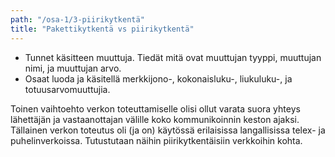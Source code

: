 ```yaml
---
path: "/osa-1/3-piirikytkentä"
title: "Pakettikytkentä vs piirikytkentä"
---
```

<text-box variant='learningObjectives' name='Oppimistavoitteet'>

* Tunnet käsitteen muuttuja. Tiedät mitä ovat muuttujan tyyppi, muuttujan nimi, ja muuttujan arvo.
* Osaat luoda ja käsitellä merkkijono-, kokonaisluku-, liukuluku-, ja totuusarvomuuttujia.

</text-box>


Toinen vaihtoehto verkon toteuttamiselle olisi ollut varata suora yhteys lähettäjän ja vastaanottajan välille koko kommunikoinnin keston ajaksi. Tällainen verkon toteutus oli (ja on) käytössä erilaisissa langallisissa telex- ja puhelinverkoissa. Tutustutaan näihin piirikytkentäisiin verkkoihin kohta. 


